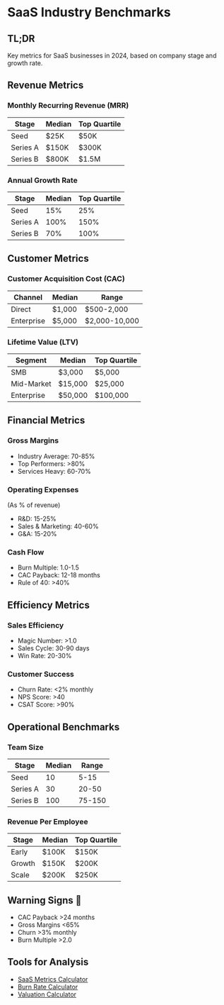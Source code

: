 # SaaS Industry Benchmarks

## TL;DR
Key metrics for SaaS businesses in 2024, based on company stage and growth rate.

## Revenue Metrics

### Monthly Recurring Revenue (MRR)
| Stage | Median | Top Quartile |
|-------|--------|--------------|
| Seed | $25K | $50K |
| Series A | $150K | $300K |
| Series B | $800K | $1.5M |

### Annual Growth Rate
| Stage | Median | Top Quartile |
|-------|--------|--------------|
| Seed | 15% | 25% |
| Series A | 100% | 150% |
| Series B | 70% | 100% |

## Customer Metrics

### Customer Acquisition Cost (CAC)
| Channel | Median | Range |
|---------|--------|-------|
| Direct | $1,000 | $500-2,000 |
| Enterprise | $5,000 | $2,000-10,000 |

### Lifetime Value (LTV)
| Segment | Median | Top Quartile |
|---------|--------|--------------|
| SMB | $3,000 | $5,000 |
| Mid-Market | $15,000 | $25,000 |
| Enterprise | $50,000 | $100,000 |

## Financial Metrics

### Gross Margins
- Industry Average: 70-85%
- Top Performers: >80%
- Services Heavy: 60-70%

### Operating Expenses
(As % of revenue)
- R&D: 15-25%
- Sales & Marketing: 40-60%
- G&A: 15-20%

### Cash Flow
- Burn Multiple: 1.0-1.5
- CAC Payback: 12-18 months
- Rule of 40: >40%

## Efficiency Metrics

### Sales Efficiency
- Magic Number: >1.0
- Sales Cycle: 30-90 days
- Win Rate: 20-30%

### Customer Success
- Churn Rate: <2% monthly
- NPS Score: >40
- CSAT Score: >90%

## Operational Benchmarks

### Team Size
| Stage | Median | Range |
|-------|--------|-------|
| Seed | 10 | 5-15 |
| Series A | 30 | 20-50 |
| Series B | 100 | 75-150 |

### Revenue Per Employee
| Stage | Median | Top Quartile |
|-------|--------|--------------|
| Early | $100K | $150K |
| Growth | $150K | $200K |
| Scale | $200K | $250K |

## Warning Signs 🚩
- CAC Payback >24 months
- Gross Margins <65%
- Churn >3% monthly
- Burn Multiple >2.0

## Tools for Analysis
- [SaaS Metrics Calculator](/calculators/saas-metrics)
- [Burn Rate Calculator](/calculators/burn-rate)
- [Valuation Calculator](/calculators/valuation)